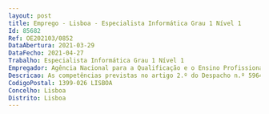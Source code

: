 ```yaml
--- 
layout: post
title: Emprego - Lisboa - Especialista Informática Grau 1 Nível 1
Id: 85682
Ref: OE202103/0852
DataAbertura: 2021-03-29
DataFecho: 2021-04-27
Trabalho: Especialista Informática Grau 1 Nível 1
Empregador: Agência Nacional para a Qualificação e o Ensino Profissional, I.P.
Descricao: As competências previstas no artigo 2.º do Despacho n.º 5964 2019, de 31 de maio, publicado em Diário da República, 2.ª série — N.º 122— 28 de junho de 2019 (Criação das Unidades Orgânicas Flexíveis da ANQEP, I.P.), designadamente  Funções de administração de sistemas e redes, compreendendo a implementação e gestão de infraestruturas tecnológicas ao nível das redes de comunicação de dados e de centros de dados assentes em tecnologias de virtualização   Instalação, parametrização e administração de servidores de bases de dados e servidores aplicacionais  Implementação de processos de segurança informática, tanto ao nível da definição de políticas, como ao nível das tecnologias de suporte à implementação de controles lógicos e físicos  Análise, desenvolvimento e implementação de sistemas de informação  Desenvolvimento e melhoramento contínuo dos processos de gestão de tecnologias de informação.
CodigoPostal: 1399-026 LISBOA
Concelho: Lisboa
Distrito: Lisboa
--- 
```

